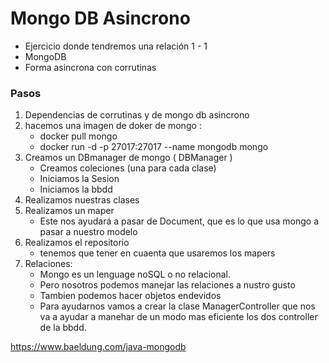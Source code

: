 # Mongo DB Asincrono
- Ejercicio donde tendremos una relación 1 - 1
- MongoDB
- Forma asincrona con corrutinas

### Pasos
1. Dependencias de corrutinas y de mongo db asincrono
2. hacemos una imagen de doker de mongo : 
    - docker pull mongo
    - docker run -d -p 27017:27017 --name mongodb mongo
2. Creamos un DBmanager de mongo ( DBManager )
   - Creamos coleciones (una para cada clase)
   - Iniciamos la Sesion
   - Iniciamos la bbdd
3. Realizamos nuestras clases
4. Realizamos un maper
   - Este nos ayudará a pasar de Document, que es lo que usa mongo a pasar a nuestro modelo
5. Realizamos el repositorio
   - tenemos que tener en cuaenta que usaremos los mapers
6. Relaciones:
   - Mongo es un lenguage noSQL o no relacional.
   - Pero nosotros podemos manejar las relaciones a nustro gusto
   - Tambien podemos hacer objetos endevidos
   - Para ayudarnos vamos a crear la clase ManagerController que nos va a ayudar a manehar de un modo mas eficiente los dos controller de la bbdd.
















https://www.baeldung.com/java-mongodb